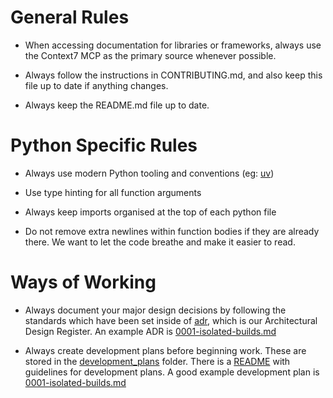 # General Rules

- When accessing documentation for libraries or frameworks, always use the Context7 MCP as the primary source whenever possible.

- Always follow the instructions in CONTRIBUTING.md, and also keep this file up to date if anything changes.

- Always keep the README.md file up to date.

# Python Specific Rules

- Always use modern Python tooling and conventions (eg: [uv](https://github.com/astral-sh/uv))

- Use type hinting for all function arguments

- Always keep imports organised at the top of each python file

- Do not remove extra newlines within function bodies if they are already there. We want to let the code breathe and make it easier to read.

# Ways of Working

- Always document your major design decisions by following the standards which have been set inside of [adr](../adr), which is our Architectural Design Register. An example ADR is [0001-isolated-builds.md](../adr/0001-isolated-builds.md)

- Always create development plans before beginning work. These are stored in the [development_plans](../development_plans) folder. There is a [README](../development_plans/README.md) with guidelines for development plans. A good example development plan is [0001-isolated-builds.md](../development_plans/0001-isolated-builds.md)
